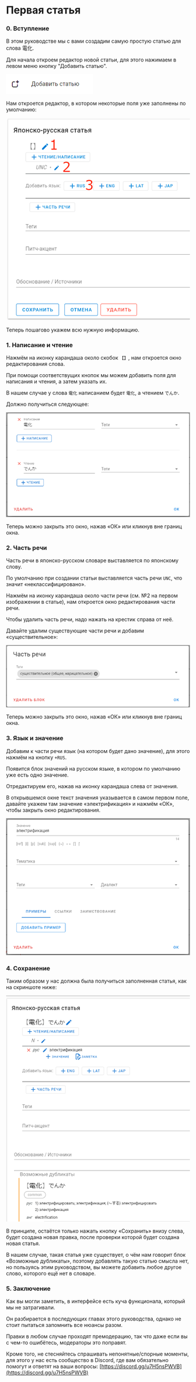 # Первая статья

### 0. Вступление

В этом руководстве мы с вами создадим самую простую статью для слова 電化.

Для начала откроем редактор новой статьи, для этого нажимаем в левом меню кнопку "Добавить статью".

![](./imgs/Первая_статья_1.png)

Нам откроется редактор, в котором некоторые поля уже заполнены по умолчанию:

![](./imgs/Первая_статья_2.png)

Теперь пошагово укажем всю нужную информацию.

### 1. Написание и чтение

Нажмём на иконку карандаша около скобок `【】`, нам откроется окно редактирования слова.

При помощи соответствущих кнопок мы можем добавить поля для написания и чтения, а затем указать их.

В нашем случае у слова `電化` написанием будет `電化`, а чтением `でんか`.

Должно получиться следующее:

![](./imgs/Первая_статья_3.png)

Теперь можно закрыть это окно, нажав «ОК» или кликнув вне границ окна.

### 2. Часть речи

Часть речи в японско-русском словаре выставляется по японскому слову.

По умолчанию при создании статьи выставляется часть речи `UNC`, что значит «неклассифицировано».

Нажмём на иконку карандаша около части речи (см. №2 на первом изображении в статье), нам откроется окно редактирования части речи.

Чтобы удалить часть речи, надо нажать на крестик справа от неё.

Давайте удалим существующие части речи и добавим «существительное»:

![](./imgs/Первая_статья_4.png)

Теперь можно закрыть это окно, нажав «ОК» или кликнув вне границ окна.

### 3. Язык и значение

Добавим к части речи язык (на котором будет дано значение), для этого нажмём на кнопку `+RUS`.

Появится блок значений на русском языке, в котором по умолчанию уже есть одно значение.

Отредактируем его, нажав на иконку карандаша слева от значения.

В открывшемся окне текст значения указывается в самом первом поле, давайте укажем там значение «электрификация» и нажмём «ОК», чтобы закрыть окно редактирования.

![](./imgs/Первая_статья_5.png)

### 4. Сохранение

Таким образом у нас должна была получиться заполненная статья, как на скриншоте ниже:

![](./imgs/Первая_статья_6.png)

В принципе, остаётся только нажать кнопку «Сохранить» внизу слева, будет создана новая правка, после проверки которой будет создана новая статья.

В нашем случае, такая статья уже существует, о чём нам говорит блок «Возможные дубликаты», поэтому добавлять такую статью смысла нет, но пользуясь этим руководством, вы можете добавить любое другое слово, которого ещё нет в словаре.

### 5. Заключение

Как вы могли заметить, в интерфейсе есть куча функционала, который мы не затрагивали.

Он разбирается в последующих главах этого руководства, однако не стоит пытаться запомнить все нюансы разом.

Правки в любом случае проходят премодерацию, так что даже если вы с чем-то ошибётесь, модераторы это поправят.

Кроме того, не стесняйтесь спрашивать непонятные/спорные моменты, для этого у нас есть сообщество в Discord, где вам обязательно помогут и ответят на ваши вопросы: [https://discord.gg/u7H5nsPWVB](https://discord.gg/u7H5nsPWVB)
